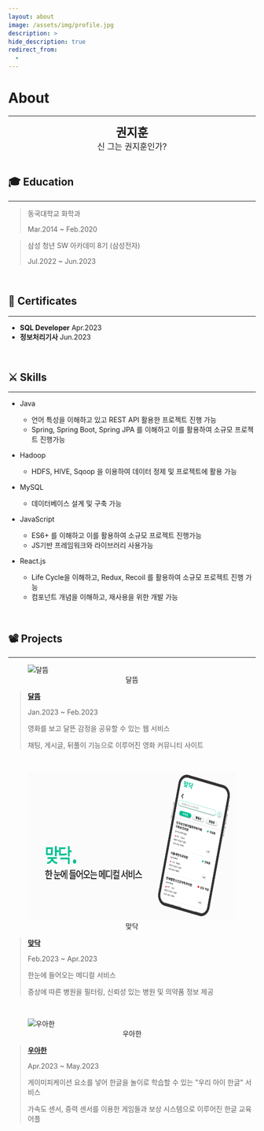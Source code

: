 ```yaml
---
layout: about
image: /assets/img/profile.jpg
description: >
hide_description: true
redirect_from:
  -
---
```


# About

<!--author-->

---

<center>
<span style=
"font-size:170%;
font-weight:bold">
권지훈
</span>
<br>
<span style=
"font-size:120%">
신 그는 권지훈인가?
</span>
</center>

<br>

## 🎓 Education

---

> 동국대학교 화학과
>
> Mar.2014 ~ Feb.2020

> 삼성 청년 SW 아카데미 8기 (삼성전자)
>
> Jul.2022 ~ Jun.2023

<br>

## 🧮 Certificates

---

- **SQL Developer** Apr.2023
- **정보처리기사** Jun.2023

<br>

## ⚔ Skills

---

- Java

  - 언어 특성을 이해하고 있고 REST API 활용한 프로젝트 진행 가능
  - Spring, Spring Boot, Spring JPA 를 이해하고 이를 활용하여 소규모 프로젝트 진행가능

- Hadoop

  - HDFS, HIVE, Sqoop 을 이용하여 데이터 정제 및 프로젝트에 활용 가능

- MySQL

  - 데이터베이스 설계 및 구축 가능

- JavaScript

  - ES6+ 를 이해하고 이를 활용하여 소규모 프로젝트 진행가능
  - JS기반 프레임워크와 라이브러리 사용가능

- React.js
  - Life Cycle을 이해하고, Redux, Recoil 를 활용하여 소규모 프로젝트 진행 가능
  - 컴포넌트 개념을 이해하고, 재사용을 위한 개발 가능

<br>

## 📽 Projects

---

<figure>
  <img src="/assets/img/about/moonrise.gif" width="600px" height="300px" title="달뜸" alt="달뜸" />
  <figcaption style="text-align:center">달뜸</figcaption>
</figure>

> **[달뜸](https://github.com/kjh8673a/Moonrise)**
>
> Jan.2023 ~ Feb.2023
>
> 영화를 보고 달뜬 감정을 공유할 수 있는 웹 서비스
>
> 채팅, 게시글, 뒤풀이 기능으로 이루어진 영화 커뮤니티 사이트

<br>
<figure>
  <img src="/assets/img/about/matdoc.png" width="600px" height="300px" title="맞닥" alt="맞닥" />
  <figcaption style="text-align:center">맞닥</figcaption>
</figure>

> **[맞닥](https://github.com/kjh8673a/Matdoc)**
>
> Feb.2023 ~ Apr.2023
>
> 한눈에 들어오는 메디컬 서비스
>
> 증상에 따른 병원을 필터링, 신뢰성 있는 병원 및 의약품 정보 제공

<br>
<figure>
  <img src="/assets/img/about/wooahan.gif" width="600px" height="300px" title="우아한" alt="우아한" />
  <figcaption style="text-align:center">우아한</figcaption>
</figure>

> **[우아한](https://github.com/kjh8673a/Wooahan)**
>
> Apr.2023 ~ May.2023
>
> 게이미피케이션 요소를 넣어 한글을 놀이로 학습할 수 있는 "우리 아이 한글" 서비스
>
> 가속도 센서, 중력 센서를 이용한 게임들과 보상 시스템으로 이루어진 한글 교육 어플
